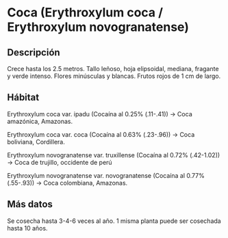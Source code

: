 # Coca (Erythroxylum coca / Erythroxylum novogranatense)
## Descripción
Crece hasta los 2.5 metros.
Tallo leñoso, hoja elipsoidal, mediana, fragante y verde intenso.
Flores minúsculas y blancas.
Frutos rojos de 1 cm de largo.
## Hábitat
Erythroxylum coca var. ipadu (Cocaína al 0.25% (.11-.41)) -> Coca amazónica, Amazonas.

Erythroxylum coca var. coca (Cocaína al 0.63% (.23-.96)) -> Coca boliviana, Cordillera.

Erythroxylum novogranatense var. truxillense (Cocaína al 0.72% (.42-1.02)) -> Coca de trujillo, occidente de perú

Erythroxylum novogranatense var. novogranatense (Cocaína al 0.77% (.55-.93)) -> Coca colombiana, Amazonas.

## Más datos
Se cosecha hasta 3-4-6 veces al año. 1 misma planta puede ser cosechada hasta 10 años.